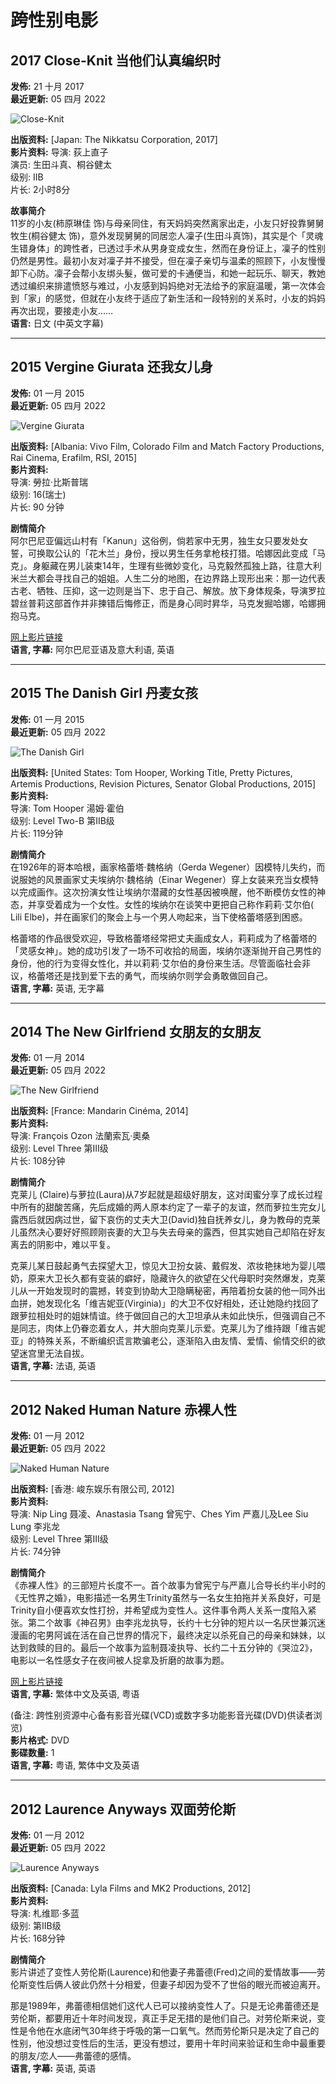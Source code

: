 # 跨性别电影

## 2017 Close-Knit 当他们认真编织时

**发佈:** 21 十月 2017  
**最近更新:** 05 四月 2022  

![Close-Knit](https://example.com/images/media/movies/small.jpg)

**出版资料:** \[Japan: The Nikkatsu Corporation, 2017\]  
**影片资料:** 导演: 荻上直子  
演员: 生田斗真、桐谷健太  
级别: IIB  
片长: 2小时8分  

**故事简介**  
11岁的小友(柿原琳佳 饰)与母亲同住，有天妈妈突然离家出走，小友只好投靠舅舅牧生(桐谷健太 饰)，意外发现舅舅的同居恋人凜子(生田斗真饰)，其实是个「灵魂生错身体」的跨性者，已透过手术从男身变成女生，然而在身份证上，凜子的性别仍然是男性。最初小友对凜子并不接受，但在凜子亲切与温柔的照顾下，小友慢慢卸下心防。凜子会帮小友绑头髮，做可爱的卡通便当，和她一起玩乐、聊天，教她透过编织来排遣愤怒与难过，小友感到妈妈绝对无法给予的家庭温暖，第一次体会到「家」的感觉，但就在小友终于适应了新生活和一段特别的关系时，小友的妈妈再次出现，要接走小友……  
**语言:** 日文 (中英文字幕)  

---

## 2015 Vergine Giurata 还我女儿身

**发佈:** 01 一月 2015  
**最近更新:** 05 四月 2022  

![Vergine Giurata](https://example.com/images/media/movies/500x708_movie12805posterssworn_virgin-us.png)

**出版资料:** \[Albania: Vivo Film, Colorado Film and Match Factory Productions, Rai Cinema, Erafilm, RSI, 2015\]  
**影片资料:**  
导演: 勞拉·比斯普瑞  
级别: 16(瑞士)  
片长: 90 分钟  

**剧情简介**  
阿尔巴尼亚偏远山村有「Kanun」这俗例，倘若家中无男，独生女只要发处女誓，可换取公认的「花木兰」身份，授以男生任务拿枪枝打猎。哈娜因此变成「马克」。身躯藏在男儿装束14年，生理有些微妙变化，马克毅然孤独上路，往意大利米兰大都会寻找自己的姐姐。人生二分的地图，在边界路上现形出来：那一边代表古老、牺牲、压抑，这一边则是当下、忠于自己、解放。放下身体规条，导演罗拉碧丝普莉这部首作并非揀错后悔修正，而是身心同时昇华，马克发掘哈娜，哈娜拥抱马克。  

[网上影片链接](https://www.movieshangar.com/83eQ0mDN/?utm_content=Media_-_Basic_Video_Player_ZLP8&utm_medium=Display&mtitle=MOVIE%20DISTRIBUTION&utm_campaign=Display&utm_source=109&utm_term=15531.497943&dp=3716149483.497943.3a8274c001.15531.478f9a135f4d5fe2cdc5625ef0e96216&ClickId=3716149483.497943.3a8274c001.15531.478f9a135f4d5fe2cdc5625ef0e96216&hash=83eQ0mDN&requestId=NL01-1465971839396Bh1r8Ukdv3&pid=109&subId=15531.497943)  
**语言, 字幕:** 阿尔巴尼亚语及意大利语, 英语  

---

## 2015 The Danish Girl 丹麦女孩

**发佈:** 01 一月 2015  
**最近更新:** 05 四月 2022  

![The Danish Girl](https://example.com/images/media/movies/The_Danish_Girl_Poster.png)

**出版资料:** \[United States: Tom Hooper, Working Title, Pretty Pictures, Artemis Productions, Revision Pictures, Senator Global Productions, 2015\]  
**影片资料:**  
导演: Tom Hooper 湯姆·霍伯  
级别: Level Two-B 第IIB级  
片长: 119分钟  

**剧情简介**  
在1926年的哥本哈根，画家格蕾塔·魏格纳（Gerda Wegener）因模特儿失约，而说服她的风景画家丈夫埃纳尔·魏格纳（Einar Wegener）穿上女装来充当女模特以完成画作。这次扮演女性让埃纳尔潜藏的女性基因被唤醒，他不断模仿女性的神态，并享受着成为一个女性。女性的埃纳尔在谈笑中更把自己称作莉莉·艾尔伯( Lili Elbe)，并在画家们的聚会上与一个男人吻起来，当下使格蕾塔感到困惑。  

格蕾塔的作品很受欢迎，导致格蕾塔经常把丈夫画成女人，莉莉成为了格蕾塔的「灵感女神」。她的成功引发了一场不可收拾的局面，埃纳尔逐渐抛开自己男性的身份，他的行为变得女性化，并以莉莉·艾尔伯的身份来生活。尽管面临社会非议，格蕾塔还是找到爱下去的勇气，而埃纳尔则学会勇敢做回自己。  
**语言, 字幕:** 英语, 无字幕  

---

## 2014 The New Girlfriend 女朋友的女朋友

**发佈:** 01 一月 2014  
**最近更新:** 05 四月 2022  

![The New Girlfriend](https://example.com/images/media/movies/1450341546-386916491.png)

**出版资料:** \[France: Mandarin Cinéma, 2014\]  
**影片资料:**  
导演: François Ozon 法蘭索瓦·奧桑  
级别: Level Three 第III级  
片长: 108分钟  

**剧情简介**  
克莱儿 (Claire)与萝拉(Laura)从7岁起就是超级好朋友，这对闺蜜分享了成长过程中所有的甜酸苦痛，先后成婚的两人原本约定了一辈子的友谊，然而萝拉生完女儿露西后就因病过世，留下哀伤的丈夫大卫(David)独自抚养女儿，身为教母的克莱儿虽然决心要好好照顾刚丧妻的大卫与失去母亲的露西，但其实她自己却陷在好友离去的阴影中，难以平复。  

克莱儿某日鼓起勇气去探望大卫，惊见大卫扮女装、戴假发、浓妆艳抹地为婴儿喂奶，原来大卫长久都有变装的癖好，隐藏许久的欲望在父代母职时突然爆发，克莱儿从一开始发现时的震撼，转变到协助大卫隐瞒秘密，再陪着扮女装的他一同外出血拼，她发现化名「维吉妮亚(Virginia)」的大卫不仅好相处，还让她隐约找回了跟萝拉相处时的姐妹情谊。终于做回自己的大卫坦承从未如此快乐，但强调自己不是同志，肉体上仍眷恋着女人，并大胆向克莱儿示爱。克莱儿为了维持跟「维吉妮亚」的特殊关系，不断编织谎言欺骗老公，逐渐陷入由友情、爱情、偷情交织的欲望迷宫里无法自拔。  
**语言, 字幕:** 法语, 英语  

---

## 2012 Naked Human Nature 赤裸人性

**发佈:** 01 一月 2012  
**最近更新:** 05 四月 2022  

![Naked Human Nature](https://example.com/images/media/movies/0913-NakedHumanNature.png)

**出版资料:** \[香港: 峻东娱乐有限公司, 2012\]  
**影片资料:**  
导演: Nip Ling 聂凌、Anastasia Tsang 曾宪宁、Ches Yim 严嘉儿及Lee Siu Lung 李兆龙  
级别: Level Three 第III级  
片长: 74分钟  

**剧情简介**  
《赤裸人性》的三部短片长度不一。首个故事为曾宪宁与严嘉儿合导长约半小时的《无性界之婚》，电影描述一名男生Trinity虽然与一名女生拍拖并关系良好，可是Trinity自小便喜欢女性打扮，并希望成为变性人。这件事令两人关系一度陷入紧张。第二个故事《神召男》由李兆龙执导，长约十七分钟的短片以一名厌世兼沉迷漫画的宅男阿诚在活在自己世界的情况下，最终决定以杀死自己的母亲和妹妹，以达到救赎的目的。最后一个故事为监制聂凌执导、长约二十五分钟的《哭泣2》，电影以一名性感女子在夜间被人捉拿及折磨的故事为题。  

[网上影片链接](http://begin.lilplay.com/signup?ad_domain=ads.ad-center.com&ad_path=%2Fsmart_ad%2Fdisplay&prod=139&ref=5026680&placement=http%3A%2F%2Fwww.fullmovie25.com%2Fsworn-virgin-vergine-giurata-watch-online-free%2F&utm_source=www.fullmovie25.com&utm_medium=referral&adserver=0.19.4&sf=movies&m=movies&_sign=9d7d688cb50f4e0f4f353d08d02745db&_signt=1466400670)  
**语言, 字幕:** 繁体中文及英语, 粤语  

(备注: 跨性别资源中心备有影音光碟(VCD)或数字多功能影音光碟(DVD)供读者浏览)  
**影片格式:** DVD  
**影碟数量:** 1  
**语言, 字幕:** 粤语, 繁体中文及英语  

---

## 2012 Laurence Anyways 双面劳伦斯

**发佈:** 01 一月 2012  
**最近更新:** 05 四月 2022  

![Laurence Anyways](https://example.com/images/media/movies/1353233194-3167020052_l.png)

**出版资料:** \[Canada: Lyla Films and MK2 Productions, 2012\]  
**影片资料:**  
导演: 札维耶·多蓝  
级别: 第IIB级  
片长: 168分钟  

**剧情简介**  
影片讲述了变性人劳伦斯(Laurence)和他妻子弗蕾德(Fred)之间的爱情故事——劳伦斯变性后俩人彼此仍然十分相爱，但妻子却因为受不了世俗的眼光而被迫离开。  

那是1989年，弗蕾德相信她们这代人已可以接纳变性人了。只是无论弗蕾德还是劳伦斯，都要用近十年时间发现，真正手足无措的是他们自己。对劳伦斯来说，变性是令他在水底闭气30年终于呼吸的第一口氧气。然而劳伦斯只是决定了自己的性别，他没想过变性后的生活，更没有想过，要用十年时间来验证和生命中最重要的朋友/恋人——弗蕾德的感情。  
**语言, 字幕:** 英语, 英语